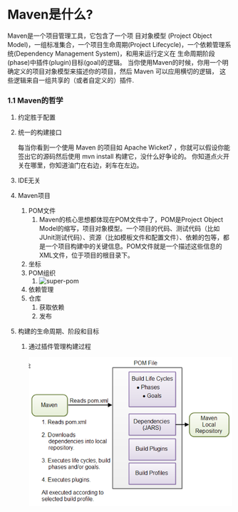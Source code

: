# Maven是什么?

Maven是一个项目管理工具，它包含了一个项 目对象模型 (Project Object Model)，一组标准集合，一个项目生命周期(Project Lifecycle)，一个依赖管理系统(Dependency Management System)，和用来运行定义在 生命周期阶段(phase)中插件(plugin)目标(goal)的逻辑。 当你使用Maven的时候，你用一个明确定义的项目对象模型来描述你的项目，然后 Maven 可以应用横切的逻辑， 这些逻辑来自一组共享的（或者自定义的）插件.

### 1.1 Maven的哲学

1. 约定胜于配置

2. 统一的构建接口

   每当你看到一个使用 Maven 的项目如 Apache Wicket7 ，你就可以假设你能签出它的源码然后使用 mvn install 构建它，没什么好争论的。 你知道点火开关在哪里，你知道油门在右边，刹车在左边。    

3. IDE无关

4. Maven项目

   1. POM文件
      1. Maven的核心思想都体现在POM文件中了，POM是Project Object Model的缩写，项目对象模型。一个项目的代码、测试代码（比如JUnit测试代码）、资源（比如模板文件和配置文件）、依赖的包等，都是一个项目构建中的关键信息。POM文件就是一个描述这些信息的XML文件，位于项目的根目录下。 
   2. 坐标
   3. POM组织
      1. ![super-pom](D:/Work/Prjs/Docs/JavaCourse/07%20%E6%A1%86%E6%9E%B6%E4%B8%AD%E9%97%B4%E4%BB%B6%E5%B7%A5%E5%85%B7/07%20%E5%BC%80%E5%8F%91%E5%B7%A5%E5%85%B7/%E4%BD%BF%E7%94%A8Maven%E7%AE%A1%E7%90%86java%E9%A1%B9%E7%9B%AE/img/super-pom.png) 
   4. 依赖管理
   5. 仓库
      1. 获取依赖
      2. 发布

5. 构建的生命周期、阶段和目标

   1. 通过插件管理构建过程

      ![maven-overview](img\maven-overview.png) 